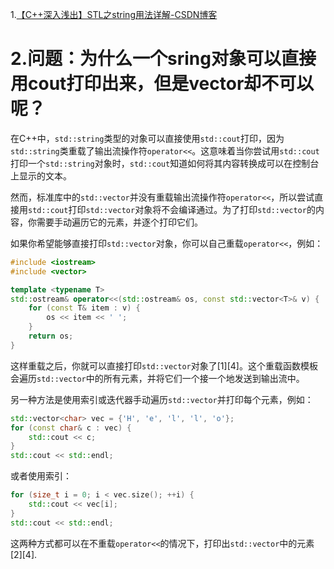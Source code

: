 1.[【C++深入浅出】STL之string用法详解-CSDN博客](https://blog.csdn.net/m0_69909682/article/details/133812952?spm=1001.2100.3001.7377&utm_medium=distribute.pc_feed_blog_category.none-task-blog-classify_tag-18-133812952-null-null.nonecase&depth_1-utm_source=distribute.pc_feed_blog_category.none-task-blog-classify_tag-18-133812952-null-null.nonecase)

# 2.问题：为什么一个sring对象可以直接用cout打印出来，但是vector却不可以呢？

在C++中，`std::string`类型的对象可以直接使用`std::cout`打印，因为`std::string`类重载了输出流操作符`operator<<`。这意味着当你尝试用`std::cout`打印一个`std::string`对象时，`std::cout`知道如何将其内容转换成可以在控制台上显示的文本。

然而，标准库中的`std::vector`并没有重载输出流操作符`operator<<`，所以尝试直接用`std::cout`打印`std::vector`对象将不会编译通过。为了打印`std::vector`的内容，你需要手动遍历它的元素，并逐个打印它们。

如果你希望能够直接打印`std::vector`对象，你可以自己重载`operator<<`，例如：

```cpp
#include <iostream>
#include <vector>

template <typename T>
std::ostream& operator<<(std::ostream& os, const std::vector<T>& v) {
    for (const T& item : v) {
        os << item << ' ';
    }
    return os;
}
```

这样重载之后，你就可以直接打印`std::vector`对象了[1][4]。这个重载函数模板会遍历`std::vector`中的所有元素，并将它们一个接一个地发送到输出流中。

另一种方法是使用索引或迭代器手动遍历`std::vector`并打印每个元素，例如：

```cpp
std::vector<char> vec = {'H', 'e', 'l', 'l', 'o'};
for (const char& c : vec) {
    std::cout << c;
}
std::cout << std::endl;
```

或者使用索引：

```cpp
for (size_t i = 0; i < vec.size(); ++i) {
    std::cout << vec[i];
}
std::cout << std::endl;
```

这两种方式都可以在不重载`operator<<`的情况下，打印出`std::vector`中的元素[2][4].